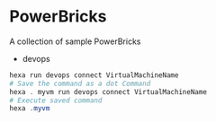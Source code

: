 # PowerBricks

A collection of sample PowerBricks

- devops
```powershell
hexa run devops connect VirtualMachineName
# Save the command as a dot Command
hexa . myvm run devops connect VirtualMachineName
# Execute saved command
hexa .myvm
```
